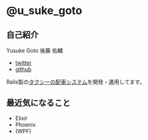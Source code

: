 # @u_suke_goto

## 自己紹介
Yusuke Goto
後藤 佑輔

- [twitter](https://twitter.com/u_suke_goto)
- [github](https://github.com/yusukegoto)

Rails製の[タクシーの配車システム](http://www.unisys.co.jp/solution/smartaxi/)を開発・運用してます。

## 最近気になること

* Elixir
* Phoenix
* (WPF)
